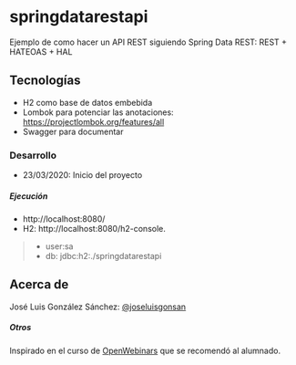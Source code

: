# springdatarestapi
Ejemplo de como hacer un API REST siguiendo Spring Data REST: REST + HATEOAS + HAL

## Tecnologías
* H2 como base de datos embebida
* Lombok para potenciar las anotaciones: https://projectlombok.org/features/all
* Swagger para documentar


### Desarrollo
* 23/03/2020: Inicio del proyecto


##### Ejecución
* http://localhost:8080/
* H2: http://localhost:8080/h2-console. 
> * user:sa
> * db: jdbc:h2:./springdatarestapi

## Acerca de
José Luis González Sánchez: [@joseluisgonsan](https://twitter.com/joseluisgonsan)

##### Otros
Inspirado en el curso de [OpenWebinars](https://openwebinars.net/cursos/api-rest-spring-boot-avanzado/) que se recomendó al alumnado.

